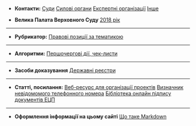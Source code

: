 <!-- TITLE: Головна сторінка -->
<!-- SUBTITLE: Зміст та посилання на інші сторінки -->

- **Контакти:** 
[Суди](https://wicase.herokuapp.com/contacts-courts) [Силові органи](https://wicase.herokuapp.com/contacts-ps) [Експертні організації](https://wicase.herokuapp.com/contacts-experts) [Інше](https://wicase.herokuapp.com/contacts-other)

- **Велика Палата Верховного Суду** 
[2018 рік](https://wicase.herokuapp.com/VPVS18)
*** 
- **Рубрикатор:** 
[Правові позиції за тематикою](https://wicase.herokuapp.com/tags)
*** 
- **Алгоритми:**
[Першочергові дії, чек-листи](https://wicase.herokuapp.com/algoritm)
*** 
- **Засоби доказування** 
[Державні реєстри](https://wicase.herokuapp.com/reyestr)
*** 
- **Статті, посилання:** 
[Веб-ресурс для організації проектів](https://trello.com)
[Визначник невідомомого телефонного номера](https://www.truecaller.com/)
[Бібліотека онлайн підпису документів ЕЦП](http://js.sign.eu.iit.com.ua/)
*** 
- **Оформлення інформації на цьому сайті** 
[Що таке Markdown](https://guides.hexlet.io/markdown)